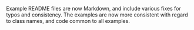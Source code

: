 Example README files are now Markdown, and include various fixes for typos and consistency. The examples are now more consistent with regard to class names, and code common to all examples.
